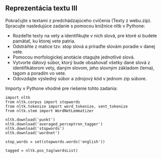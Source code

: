 ## Reprezentácia textu III

Pokračujte s textami z predchádzajúceho cvičenia (Texty z webu.zip). Spracujte nasledujúce zadanie s pomocou knižnice nltk v Pythone:

- Rozdeľte texty na vety a identifikujte v nich slová, pre ktoré si budete pamätať, ku ktorej vete patria.
- Odstráňte z matice tzv. stop slová a priraďte slovám poradie v danej vete.
- Pomocou morfologickej anotácie otagujte jednotlivé slová.
- Vytvorte dátový súbor, ktorý bude obsahovať všetky dané slová z identifikátorom vety, daným slovom, jeho slovným základom (lema), tagom a poradím vo vete.
- Odovzdajte výsledný súbor a zdrojový kód v jednom zip súbore.

Importy v Pythone vhodné pre riešenie tohto zadania:

```
import nltk
from nltk.corpus import stopwords 
from nltk.tokenize import word_tokenize, sent_tokenize 
from nltk.stem import WordNetLemmatizer 

nltk.download('punkt')
nltk.download('averaged_perceptron_tagger')
nltk.download('stopwords')
nltk.download('wordnet')

stop_words = set(stopwords.words('english')) 

tagged = nltk.pos_tag(wordsList)
```
